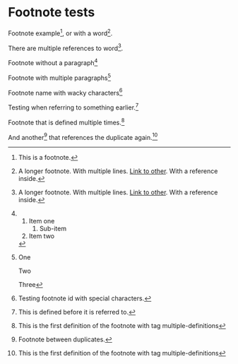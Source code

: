 # Footnote tests

Footnote example[^1], or with a word[^word].

[^1]: This is a footnote.

[^word]: A longer footnote.
    With multiple lines. [Link to other](other.md).
    With a reference inside.[^1]

There are multiple references to word[^word].

Footnote without a paragraph[^para]

[^para]:
    1. Item one
       1. Sub-item
    2. Item two

Footnote with multiple paragraphs[^multiple]

[^define-before-use]: This is defined before it is referred to.

[^multiple]:
    One

    Two

    Three

[^unused]: This footnote is defined by not used.

Footnote name with wacky characters[^"wacky"]

[^"wacky"]: Testing footnote id with special characters.

Testing when referring to something earlier.[^define-before-use]

Footnote that is defined multiple times.[^multiple-definitions]

[^multiple-definitions]: This is the first definition of the footnote with tag multiple-definitions

And another[^in-between] that references the duplicate again.[^multiple-definitions]

[^in-between]: Footnote between duplicates.

[^multiple-definitions]: This is the second definition of the footnote with tag multiple-definitions
